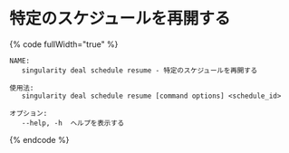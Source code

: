 # 特定のスケジュールを再開する

{% code fullWidth="true" %}
```
NAME:
   singularity deal schedule resume - 特定のスケジュールを再開する

使用法:
   singularity deal schedule resume [command options] <schedule_id>

オプション:
   --help, -h  ヘルプを表示する
```
{% endcode %}